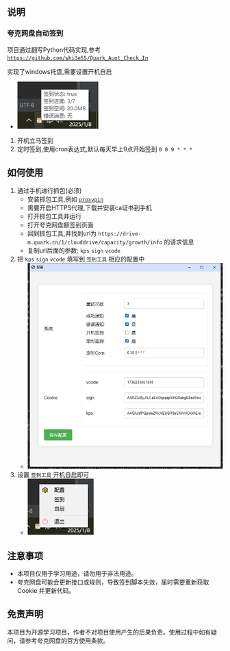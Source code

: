 ## 说明
### 夸克网盘自动签到
项目通过翻写Python代码实现,参考[`https://github.com/whi3e55/Quark_Auot_Check_In`](https://github.com/whi3e55/Quark_Auot_Check_In)

实现了windows托盘,需要设置开机自启
  - ![](docs/提示.png)
1. 开机立马签到
2. 定时签到,使用cron表达式,默认每天早上9点开始签到 `0 0 9 * * *`

## 如何使用
1. 通过手机进行抓包(必须)
   - 安装抓包工具,例如 [`proxypin`](https://github.com/wanghongenpin/proxypin)
   - 需要开启HTTPS代理,下载并安装ca证书到手机
   - 打开抓包工具并运行
   - 打开夸克网盘额签到页面
   - 回到抓包工具,并找到url为 `https://drive-m.quark.cn/1/clouddrive/capacity/growth/info` 的请求信息
   - 复制url后面的参数: `kps` `sign` `vcode`
2. 把 `kps` `sign` `vcode` 填写到 `签到工具` 相应的配置中
   - ![](docs/配置.png)
3. 设置 `签到工具` 开机自启即可
   - ![](/docs/菜单.png)

## 注意事项

- 本项目仅用于学习用途，请勿用于非法用途。
- 夸克网盘可能会更新接口或规则，导致签到脚本失效，届时需要重新获取 Cookie 并更新代码。

## 免责声明

本项目为开源学习项目，作者不对项目使用产生的后果负责。使用过程中如有疑问，请参考夸克网盘的官方使用条款。
